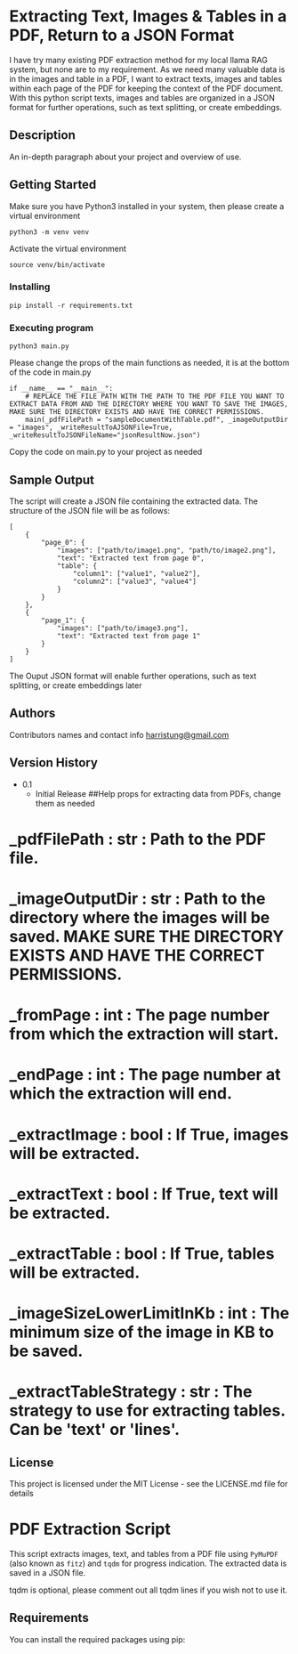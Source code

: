 # Extracting Text, Images & Tables in a PDF, Return to a JSON Format

I have try many existing PDF extraction method for my local llama RAG system, but none are to my requirement. As we need many valuable data is in the images and table in a PDF, I want to extract texts, images and tables within each page of the PDF for keeping the context of the PDF document. With this python script texts, images and tables are organized in a JSON format for further operations, such as text splitting, or create embeddings. 

## Description

An in-depth paragraph about your project and overview of use.

## Getting Started

Make sure you have Python3 installed in your system, then please create a virtual environment
```
python3 -m venv venv
```
Activate the virtual environment
```
source venv/bin/activate
```
### Installing
```
pip install -r requirements.txt
```
### Executing program

```
python3 main.py
```
Please change the props of the main functions as needed, it is at the bottom of the code in main.py
```
if __name__ == "__main__":
    # REPLACE THE FILE PATH WITH THE PATH TO THE PDF FILE YOU WANT TO EXTRACT DATA FROM AND THE DIRECTORY WHERE YOU WANT TO SAVE THE IMAGES, MAKE SURE THE DIRECTORY EXISTS AND HAVE THE CORRECT PERMISSIONS.
    main(_pdfFilePath = "sampleDocumentWithTable.pdf", _imageOutputDir = "images", _writeResultToAJSONFile=True, _writeResultToJSONFileName="jsonResultNow.json")
```

Copy the code on main.py to your project as needed

## Sample Output
The script will create a JSON file containing the extracted data. The structure of the JSON file will be as follows:
```
[
    {
        "page_0": {
            "images": ["path/to/image1.png", "path/to/image2.png"],
            "text": "Extracted text from page 0",
            "table": {
                "column1": ["value1", "value2"],
                "column2": ["value3", "value4"]
            }
        }
    },
    {
        "page_1": {
            "images": ["path/to/image3.png"],
            "text": "Extracted text from page 1"
        }
    }
]
```
The Ouput JSON format will enable further operations, such as text splitting, or create embeddings later

## Authors

Contributors names and contact info
harristung@gmail.com

## Version History

* 0.1
    * Initial Release
##Help
props for extracting data from PDFs, change them as needed
# _pdfFilePath : str : Path to the PDF file.
# _imageOutputDir : str : Path to the directory where the images will be saved. MAKE SURE THE DIRECTORY EXISTS AND HAVE THE CORRECT PERMISSIONS.
# _fromPage : int : The page number from which the extraction will start.
# _endPage : int : The page number at which the extraction will end.
# _extractImage : bool : If True, images will be extracted.
# _extractText : bool : If True, text will be extracted.
# _extractTable : bool : If True, tables will be extracted.
# _imageSizeLowerLimitInKb : int : The minimum size of the image in KB to be saved.
# _extractTableStrategy : str : The strategy to use for extracting tables. Can be 'text' or 'lines'.
## License

This project is licensed under the MIT License - see the LICENSE.md file for details


# PDF Extraction Script

This script extracts images, text, and tables from a PDF file using `PyMuPDF` (also known as `fitz`) and `tqdm` for progress indication. The extracted data is saved in a JSON file.

tqdm is optional, please comment out all tqdm lines if you wish not to use it.

## Requirements

You can install the required packages using pip:

```sh

